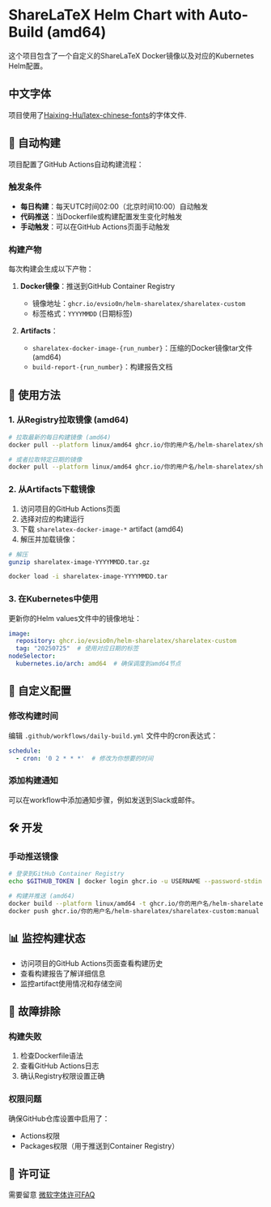 # ShareLaTeX Helm Chart with Auto-Build (amd64)

这个项目包含了一个自定义的ShareLaTeX Docker镜像以及对应的Kubernetes Helm配置。

## 中文字体

项目使用了[Haixing-Hu/latex-chinese-fonts](https://github.com/Haixing-Hu/latex-chinese-fonts)的字体文件.



## 🔄 自动构建

项目配置了GitHub Actions自动构建流程：

### 触发条件
- **每日构建**：每天UTC时间02:00（北京时间10:00）自动触发
- **代码推送**：当Dockerfile或构建配置发生变化时触发
- **手动触发**：可以在GitHub Actions页面手动触发

### 构建产物

每次构建会生成以下产物：

1. **Docker镜像**：推送到GitHub Container Registry
   - 镜像地址：`ghcr.io/evsio0n/helm-sharelatex/sharelatex-custom`
   - 标签格式：`YYYYMMDD` (日期标签)

2. **Artifacts**：
   - `sharelatex-docker-image-{run_number}`：压缩的Docker镜像tar文件 (amd64)
   - `build-report-{run_number}`：构建报告文档

## 🚀 使用方法

### 1. 从Registry拉取镜像 (amd64)

```bash
# 拉取最新的每日构建镜像 (amd64)
docker pull --platform linux/amd64 ghcr.io/你的用户名/helm-sharelatex/sharelatex-custom:$(date +%Y%m%d)

# 或者拉取特定日期的镜像
docker pull --platform linux/amd64 ghcr.io/你的用户名/helm-sharelatex/sharelatex-custom:20250725
```

### 2. 从Artifacts下载镜像

1. 访问项目的GitHub Actions页面
2. 选择对应的构建运行
3. 下载 `sharelatex-docker-image-*` artifact (amd64)
4. 解压并加载镜像：

```bash
# 解压
gunzip sharelatex-image-YYYYMMDD.tar.gz

docker load -i sharelatex-image-YYYYMMDD.tar
```

### 3. 在Kubernetes中使用

更新你的Helm values文件中的镜像地址：

```yaml
image:
  repository: ghcr.io/evsio0n/helm-sharelatex/sharelatex-custom
  tag: "20250725"  # 使用对应日期的标签
nodeSelector:
  kubernetes.io/arch: amd64  # 确保调度到amd64节点
```

## 📝 自定义配置

### 修改构建时间

编辑 `.github/workflows/daily-build.yml` 文件中的cron表达式：

```yaml
schedule:
  - cron: '0 2 * * *'  # 修改为你想要的时间
```

### 添加构建通知

可以在workflow中添加通知步骤，例如发送到Slack或邮件。


## 🛠 开发



### 手动推送镜像

```bash
# 登录到GitHub Container Registry
echo $GITHUB_TOKEN | docker login ghcr.io -u USERNAME --password-stdin

# 构建并推送 (amd64)
docker build --platform linux/amd64 -t ghcr.io/你的用户名/helm-sharelatex/sharelatex-custom:manual .
docker push ghcr.io/你的用户名/helm-sharelatex/sharelatex-custom:manual
```

## 📊 监控构建状态

- 访问项目的GitHub Actions页面查看构建历史
- 查看构建报告了解详细信息
- 监控artifact使用情况和存储空间

## 🔧 故障排除

### 构建失败
1. 检查Dockerfile语法
2. 查看GitHub Actions日志
3. 确认Registry权限设置正确

### 权限问题
确保GitHub仓库设置中启用了：
- Actions权限
- Packages权限（用于推送到Container Registry）

## 📄 许可证
需要留意 [微软字体许可FAQ](https://learn.microsoft.com/en-us/typography/fonts/font-faq)

